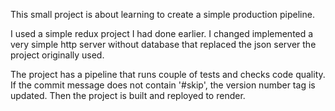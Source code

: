 This small project is about learning to create a simple production pipeline.

I used a simple redux project I had done earlier. I changed implemented a very simple http server without database that replaced the json server the project originally used.

The project has a pipeline that runs couple of tests and checks code quality. If the commit message does not contain '#skip', the version number tag is updated. Then the project is built and reployed to render.
